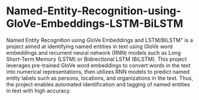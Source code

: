 # Named-Entity-Recognition-using-GloVe-Embeddings-LSTM-BiLSTM

Named Entity Recognition using GloVe Embeddings and LSTM/BiLSTM" is a project aimed at identifying named entities in text using GloVe word embeddings and recurrent neural network (RNN) models such as Long Short-Term Memory (LSTM) or Bidirectional LSTM (BiLSTM). This project leverages pre-trained GloVe word embeddings to convert words in the text into numerical representations, then utilizes RNN models to predict named entity labels such as persons, locations, and organizations in the text. Thus, the project enables automated identification and tagging of named entities in text with high accuracy.